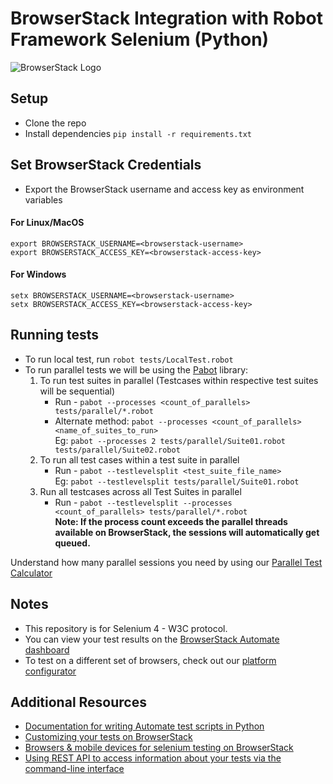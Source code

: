 # BrowserStack Integration with Robot Framework Selenium (Python)

![BrowserStack Logo](https://d98b8t1nnulk5.cloudfront.net/production/images/layout/logo-header.png?1469004780) 

## Setup
* Clone the repo
* Install dependencies `pip install -r requirements.txt`  

## Set BrowserStack Credentials 
* Export the BrowserStack username and access key as environment variables

#### For Linux/MacOS
  ```
  export BROWSERSTACK_USERNAME=<browserstack-username>
  export BROWSERSTACK_ACCESS_KEY=<browserstack-access-key>
  ```
#### For Windows
  ```
  setx BROWSERSTACK_USERNAME=<browserstack-username>
  setx BROWSERSTACK_ACCESS_KEY=<browserstack-access-key>
  ```

## Running tests

* To run local test, run `robot tests/LocalTest.robot`
* To run parallel tests we will be using the [Pabot](https://pabot.org/) library: 
  1. To run test suites in parallel (Testcases within respective test suites will be sequential)
     * Run - `pabot --processes <count_of_parallels> tests/parallel/*.robot`
     * Alternate method: `pabot --processes <count_of_parallels> <name_of_suites_to_run>`
         <br/>Eg: `pabot --processes 2 tests/parallel/Suite01.robot tests/parallel/Suite02.robot`
  2. To run all test cases within a test suite in parallel
     * Run - `pabot --testlevelsplit <test_suite_file_name>` 
     <br/>Eg:  `pabot --testlevelsplit tests/parallel/Suite01.robot`
  3. Run all testcases across all Test Suites in parallel
     * Run - `pabot --testlevelsplit --processes <count_of_parallels> tests/parallel/*.robot`
     <br/>**Note: If the process count exceeds the parallel threads available on BrowserStack, the sessions will automatically get queued.**

Understand how many parallel sessions you need by using our [Parallel Test Calculator](https://www.browserstack.com/automate/parallel-calculator?ref=github)

## Notes
* This repository is for Selenium 4 - W3C protocol.
* You can view your test results on the [BrowserStack Automate dashboard](https://www.browserstack.com/automate)
* To test on a different set of browsers, check out our [platform configurator](https://www.browserstack.com/automate/capabilities)

## Additional Resources
* [Documentation for writing Automate test scripts in Python](https://www.browserstack.com/automate/python)
* [Customizing your tests on BrowserStack](https://www.browserstack.com/automate/capabilities)
* [Browsers & mobile devices for selenium testing on BrowserStack](https://www.browserstack.com/list-of-browsers-and-platforms?product=automate)
* [Using REST API to access information about your tests via the command-line interface](https://www.browserstack.com/automate/rest-api)
